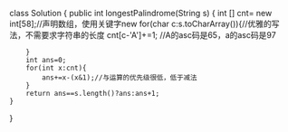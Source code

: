 class Solution {
    public int longestPalindrome(String s) {
        int [] cnt= new int[58];//声明数组，使用关键字new
        for(char c:s.toCharArray()){//优雅的写法，不需要求字符串的长度
            cnt[c-'A']+=1; //A的asc码是65，a的asc码是97

        }
        int ans=0;
        for(int x:cnt){
            ans+=x-(x&1);//与运算的优先级很低，低于减法
        }
        return ans==s.length()?ans:ans+1;
    }
}
